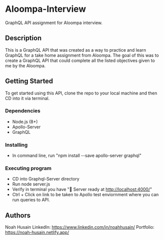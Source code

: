 # Aloompa-Interview

GraphQL API assignment for Aloompa interview.

## Description

This is a GraphQL API that was created as a way to practice and learn GraphQL for a take home assignment from Aloompa. The goal of this was to create a GraphQL API that could complete all the listed objectives given to me by the Aloompa.

## Getting Started

To get started using this API, clone the repo to your local machine and then CD into it via terminal.

### Dependencies

* Node.js (8+)
* Apollo-Server
* GraphQL

### Installing

* In command line, run "npm install --save apollo-server graphql"

### Executing program

* CD into Graphql-Server directory
* Run node server.js
* Verify in terminal you have "🚀 Server ready at <http://localhost:4000/>"
* Ctrl + Click on link to be taken to Apollo test enviornment where you can run queries to API.

## Authors

Noah Husain
LinkedIn: https://www.linkedin.com/in/noahhusain/
Portfolio: https://noah-husain.netlify.app/
